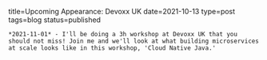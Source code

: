 
title=Upcoming Appearance: Devoxx UK
date=2021-10-13
type=post
tags=blog
status=published
~~~~~~
*2021-11-01* - I'll be doing a 3h workshop at Devoxx UK that you should not miss! Join me and we'll look at what building microservices at scale looks like in this workshop, 'Cloud Native Java.'
            